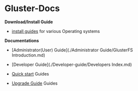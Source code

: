 # Gluster-Docs

**Download/Install Guide**  

-  [install guides](./Install-Guide/Overview.md) for various Operating systems

**Documentations**  

-  [Administrator(User) Guide](./Administrator Guide/GlusterFS Introduction.md)  

-  [Developer Guide](./Developer-guide/Developers Index.md)  

-  [Quick start](./Quick-Start-Guide/Quickstart.md) Guides  

-  [Upgrade Guide](./Upgrade-Guide/README.md) Guides  
  
